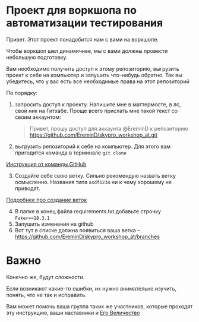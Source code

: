 # Проект для воркшопа по автоматизации тестирования

Привет. Этот проект понадобится нам с вами на воркшопе.

Чтобы воркшоп шел динамичнее, мы с вами должны провести небольшую подготовку.

Вам необходимо получить доступ к этому репозиторию, выгрузить проект к себе на компьютер и запушить что-нибудь обратно. Так вы убедитесь, что у вас есть все необходимые права на этот репозиторий

По порядку:
1. запросить доступ к проекту. Напишите мне в маттермосте, в лс, свой ник на Гитхабе. Проще всего прислать мне такой текст со своим аккаунтом:
    > Привет, прошу доступ для аккаунта @EreminD к репозиторию https://github.com/EreminD/skypro_workshop_at.git

2. выгрузить репозиторий к себе на компьютер. Для этого вам пригодится команда в терминале `git clone`

[Инструкция от команды GitHub](https://docs.github.com/en/repositories/creating-and-managing-repositories/cloning-a-repository)

3. Создайте себе свою ветку. Сильно рекомендую назвать ветку осмысленно. Названия типа `asdf1234` ни к чему хорошему не приводят. 

[Подробнее про создание веток](https://git-scm.com/book/ru/v2/Ветвление-в-Git-Основы-ветвления-и-слияния)

4. В папке в конец файла requirements.txt добавьте строчку `Faker==18.3.1`
5. Запушить изменения на github
6. Вот тут в списке должна появиться ваша ветка – https://github.com/EreminD/skypro_workshop_at/branches

# Важно
Конечно же, будут сложности. 

Если возникают какие-то ошибки, их нужно внимательно изучить, понять, что не так и исправить.

Вам может помочь ваша группа таких же участников, которые проходят эту инструкцию, ваши наставники и [Его Величество](https://www.google.ru/?client=safari)
